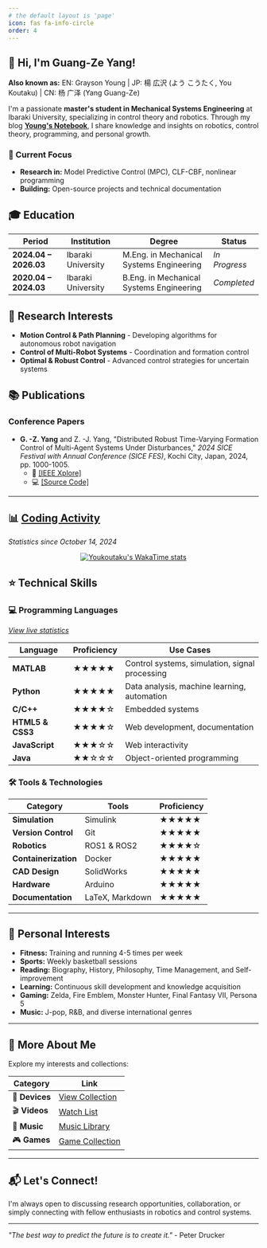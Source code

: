 ```yaml
---
# the default layout is 'page'
icon: fas fa-info-circle
order: 4
---
```


## 👋 Hi, I'm Guang-Ze Yang!

**Also known as:** EN: Grayson Young | JP: 楊 広沢 (よう こうたく, You Koutaku) | CN: 杨 广泽 (Yang Guang-Ze)

I'm a passionate **master's student in Mechanical Systems Engineering** at Ibaraki University, specializing in control theory and robotics. Through my blog [**Young's Notebook**](https://youkoutaku.github.io/), I share knowledge and insights on robotics, control theory, programming, and personal growth.

### 🎯 Current Focus
- **Research in:** Model Predictive Control (MPC), CLF-CBF, nonlinear programming
- **Building:** Open-source projects and technical documentation

## 🎓 Education

| Period                | Institution        | Degree                                   | Status        |
| --------------------- | ------------------ | ---------------------------------------- | ------------- |
| **2024.04 – 2026.03** | Ibaraki University | M.Eng. in Mechanical Systems Engineering | *In Progress* |
| **2020.04 – 2024.03** | Ibaraki University | B.Eng. in Mechanical Systems Engineering | *Completed*   |

## 🔬 Research Interests

- **Motion Control & Path Planning** - Developing algorithms for autonomous robot navigation
- **Control of Multi-Robot Systems** - Coordination and formation control
- **Optimal & Robust Control** - Advanced control strategies for uncertain systems

## 📚 Publications

### Conference Papers
- **G. -Z. Yang** and Z. -J. Yang, "Distributed Robust Time-Varying Formation Control of Multi-Agent Systems Under Disturbances," *2024 SICE Festival with Annual Conference (SICE FES)*, Kochi City, Japan, 2024, pp. 1000-1005. 
  - 🔗 [[IEEE Xplore]](https://ieeexplore.ieee.org/document/10805135)
  - 💻 [[Source Code]](https://github.com/youkoutaku/DR-TVFC)

---

## 📊 [Coding Activity](https://wakatime.com/@YouKoutaku) 
*Statistics since October 14, 2024*

<div align="center">
  <a href="https://wakatime.com/@YouKoutaku">
    <img src="https://github-readme-stats.vercel.app/api/wakatime?username=Youkoutaku&theme=radical&hide=Markdown,other,Text&layout=compact&show_icons=true" alt="Youkoutaku's WakaTime stats"/>
  </a>
</div>

## ⭐ Technical Skills

### 💻 Programming Languages
*[View live statistics](https://wakatime.com/@YouKoutaku)*

| Language         | Proficiency | Use Cases                                      |
| ---------------- | ----------- | ---------------------------------------------- |
| **MATLAB**       | ★★★★★       | Control systems, simulation, signal processing |
| **Python**       | ★★★★★       | Data analysis, machine learning, automation    |
| **C/C++**        | ★★★★☆       | Embedded systems                               |
| **HTML5 & CSS3** | ★★★★☆       | Web development, documentation                 |
| **JavaScript**   | ★★★☆☆       | Web interactivity                              |
| **Java**         | ★★☆☆☆       | Object-oriented programming                    |

### 🛠️ Tools & Technologies

| Category             | Tools           | Proficiency |
| -------------------- | --------------- | ----------- |
| **Simulation**       | Simulink        | ★★★★★       |
| **Version Control**  | Git             | ★★★★★       |
| **Robotics**         | ROS1 & ROS2     | ★★★★☆       |
| **Containerization** | Docker          | ★★★★★       |
| **CAD Design**       | SolidWorks      | ★★★★★       |
| **Hardware**         | Arduino         | ★★★★★       |
| **Documentation**    | LaTeX, Markdown | ★★★★★       |

---

## 🌟 Personal Interests

- **Fitness:** Training and running 4-5 times per week
- **Sports:** Weekly basketball sessions
- **Reading:** Biography, History, Philosophy, Time Management, and Self-improvement
- **Learning:** Continuous skill development and knowledge acquisition
- **Gaming:** Zelda, Fire Emblem, Monster Hunter, Final Fantasy VII, Persona 5
- **Music:** J-pop, R&B, and diverse international genres

---

## 🔗 More About Me

Explore my interests and collections:

| Category      | Link                                                                                                                  |
| ------------- | --------------------------------------------------------------------------------------------------------------------- |
| 📱 **Devices** | [View Collection](https://youkoutaku.notion.site/bd8f65544ac242c38f88871f73af8c1e?v=a39853e6d8b9473c8156a0df89248054) |
| 🎬 **Videos**  | [Watch List](https://youkoutaku.notion.site/Video-7bd889568add4d6fb952fe4973c715da?pvs=4)                             |
| 🎵 **Music**   | [Music Library](https://youkoutaku.notion.site/My-Music-d21e63fdf152499283410c2d78ccd674)                             |
| 🎮 **Games**   | [Game Collection](https://youkoutaku.notion.site/Game-85453a6f8846423e9964d52239f7064d?pvs=4)                         |

---

## 📬 Let's Connect!

I'm always open to discussing research opportunities, collaboration, or simply connecting with fellow enthusiasts in robotics and control systems.

---

*"The best way to predict the future is to create it."* - Peter Drucker
